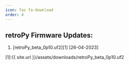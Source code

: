 ```yaml
---
icon: fas fa-download
order: 4
---
```


## retroPy Firmware Updates:

1. [retroPy_beta_0p10.uf2][1] [26-04-2023]

[1]:{{ site.url }}/assets/downloads/retroPy_beta_0p10.uf2
